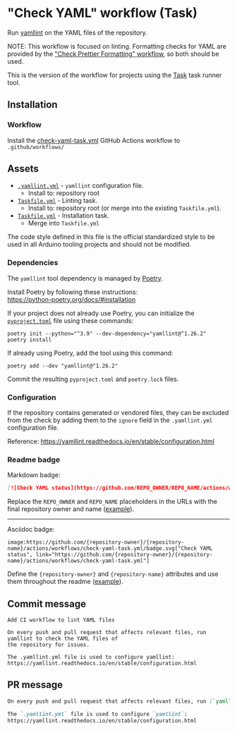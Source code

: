 # "Check YAML" workflow (Task)

Run [yamllint](https://github.com/adrienverge/yamllint) on the YAML files of the repository.

NOTE: This workflow is focused on linting. Formatting checks for YAML are provided by the ["Check Prettier Formatting" workflow](check-prettier-formatting-task.md), so both should be used.

This is the version of the workflow for projects using the [Task](https://taskfile.dev/#/) task runner tool.

## Installation

### Workflow

Install the [check-yaml-task.yml](check-yaml-task.yml) GitHub Actions workflow to `.github/workflows/`

## Assets

- [`.yamllint.yml`](assets/check-yaml/.yamllint.yml) - `yamllint` configuration file.
  - Install to: repository root
- [`Taskfile.yml`](assets/check-yaml-task/Taskfile.yml) - Linting task.
  - Install to: repository root (or merge into the existing `Taskfile.yml`).
- [`Taskfile.yml`](assets/poetry-task/Taskfile.yml) - Installation task.
  - Merge into `Taskfile.yml`

The code style defined in this file is the official standardized style to be used in all Arduino tooling projects and should not be modified.

### Dependencies

The `yamllint` tool dependency is managed by [Poetry](https://python-poetry.org/).

Install Poetry by following these instructions:<br />
https://python-poetry.org/docs/#installation

If your project does not already use Poetry, you can initialize the [`pyproject.toml`](https://python-poetry.org/docs/pyproject/) file using these commands:

```
poetry init --python="^3.9" --dev-dependency="yamllint@^1.26.2"
poetry install
```

If already using Poetry, add the tool using this command:

```
poetry add --dev "yamllint@^1.26.2"
```

Commit the resulting `pyproject.toml` and `poetry.lock` files.

### Configuration

If the repository contains generated or vendored files, they can be excluded from the check by adding them to the `ignore` field in the `.yamllint.yml` configuration file.

Reference:
https://yamllint.readthedocs.io/en/stable/configuration.html

### Readme badge

Markdown badge:

```markdown
[![Check YAML status](https://github.com/REPO_OWNER/REPO_NAME/actions/workflows/check-yaml-task.yml/badge.svg)](https://github.com/REPO_OWNER/REPO_NAME/actions/workflows/check-yaml-task.yml)
```

Replace the `REPO_OWNER` and `REPO_NAME` placeholders in the URLs with the final repository owner and name ([example](https://raw.githubusercontent.com/arduino-libraries/ArduinoIoTCloud/master/README.md)).

---

Asciidoc badge:

```adoc
image:https://github.com/{repository-owner}/{repository-name}/actions/workflows/check-yaml-task.yml/badge.svg["Check YAML status", link="https://github.com/{repository-owner}/{repository-name}/actions/workflows/check-yaml-task.yml"]
```

Define the `{repository-owner}` and `{repository-name}` attributes and use them throughout the readme ([example](https://raw.githubusercontent.com/arduino-libraries/WiFiNINA/master/README.adoc)).

## Commit message

```
Add CI workflow to lint YAML files

On every push and pull request that affects relevant files, run yamllint to check the YAML files of
the repository for issues.

The .yamllint.yml file is used to configure yamllint:
https://yamllint.readthedocs.io/en/stable/configuration.html
```

## PR message

```markdown
On every push and pull request that affects relevant files, run [`yamllint`](https://github.com/adrienverge/yamllint) to check the YAML files of the repository for issues.

The `.yamllint.yml` file is used to configure `yamllint`:
https://yamllint.readthedocs.io/en/stable/configuration.html
```
